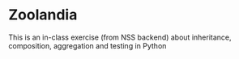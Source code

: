 # Zoolandia

This is an in-class exercise (from NSS backend) about inheritance, composition, aggregation and testing in Python

